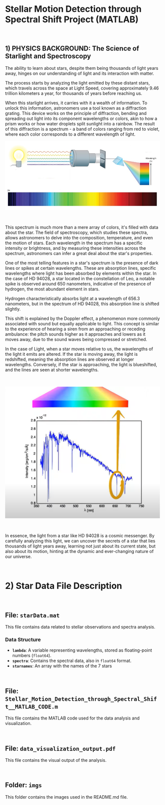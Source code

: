 # Stellar Motion Detection through Spectral Shift Project (MATLAB)
&nbsp;
&nbsp;
&nbsp;
&nbsp;
&nbsp;
&nbsp;
## 1) PHYSICS BACKGROUND: The Science of Starlight and Spectroscopy

The ability to learn about stars, despite them being thousands of light years away, hinges on our understanding of light and its interaction with matter. 

The process starts by analyzing the light emitted by these distant stars, which travels across the space at Light Speed, covering approximately 9.46 trillion kilometers a year, for thousands of years before reaching us.

When this starlight arrives, it carries with it a wealth of information. To unlock this information, astronomers use a tool known as a diffraction grating. This device works on the principle of diffraction, bending and spreading out light into its component wavelengths or colors, akin to how a prism works or how water droplets split sunlight into a rainbow. The result of this diffraction is a spectrum - a band of colors ranging from red to violet, where each color corresponds to a different wavelength of light.
&nbsp;
&nbsp;
&nbsp;


<p align="center">
  <img src="imgs/spectroscopy.jpg" alt="Diffraction of light through a grating">
</p>

&nbsp;
&nbsp;
&nbsp;


This spectrum is much more than a mere array of colors, it's filled with data about the star. The field of spectroscopy, which studies these spectra, allows astronomers to delve into the composition, temperature, and even the motion of stars. Each wavelength in the spectrum has a specific intensity or brightness, and by measuring these intensities across the spectrum, astronomers can infer a great deal about the star's properties.

One of the most telling features in a star's spectrum is the presence of dark lines or spikes at certain wavelengths. These are absorption lines, specific wavelengths where light has been absorbed by elements within the star. In the case of HD 94028, a star located in the constellation of Leo, a notable spike is observed around 650 nanometers, indicative of the presence of hydrogen, the most abundant element in stars. 

Hydrogen characteristically absorbs light at a wavelength of 656.3 nanometers, but in the spectrum of HD 94028, this absorption line is shifted slightly.

This shift is explained by the Doppler effect, a phenomenon more commonly associated with sound but equally applicable to light. This concept is similar to the experience of hearing a siren from an approaching or receding ambulance: the pitch sounds higher as it approaches and lowers as it moves away, due to the sound waves being compressed or stretched.

In the case of Light, when a star moves relative to us, the wavelengths of the light it emits are altered. If the star is moving away, the light is redshifted, meaning the absorption lines are observed at longer wavelengths. Conversely, if the star is approaching, the light is blueshifted, and the lines are seen at shorter wavelengths. 

&nbsp;
&nbsp;
&nbsp;

<p align="center">
  <img src="imgs/star_wavelenght.png" alt="Star spectrum and wavelength analysis">
</p>

&nbsp;
&nbsp;
&nbsp;


In essence, the light from a star like HD 94028 is a cosmic messenger. By carefully analyzing this light, we can uncover the secrets of a star that lies thousands of light years away, learning not just about its current state, but also about its motion, hinting at the dynamic and ever-changing nature of our universe.

&nbsp;
&nbsp;
&nbsp;
&nbsp;
&nbsp;
&nbsp;
&nbsp;
&nbsp;
&nbsp;

# 2) Star Data File Description

&nbsp;
&nbsp;

## File: `starData.mat`

This file contains data related to stellar observations and spectra analysis.

### Data Structure
- **`lambda`**: A variable representing wavelengths, stored as floating-point numbers (`float64`).
- **`spectra`**: Contains the spectral data, also in `float64` format.
- **`starnames`**: An array with the names of the 7 stars


&nbsp;
&nbsp;
&nbsp;
&nbsp;
&nbsp;
&nbsp;




## File: `Stellar_Motion_Detection_through_Spectral_Shift__MATLAB_CODE.m`

This file contains the MATLAB code used for the data analysis and visualization.


&nbsp;
&nbsp;
&nbsp;
&nbsp;
&nbsp;
&nbsp;



## File: `data_visualization_output.pdf`

This file contains the visual output of the analysis.

&nbsp;
&nbsp;
&nbsp;
&nbsp;
&nbsp;
&nbsp;


## Folder: `imgs`

This folder contains the images used in the README.md file.
